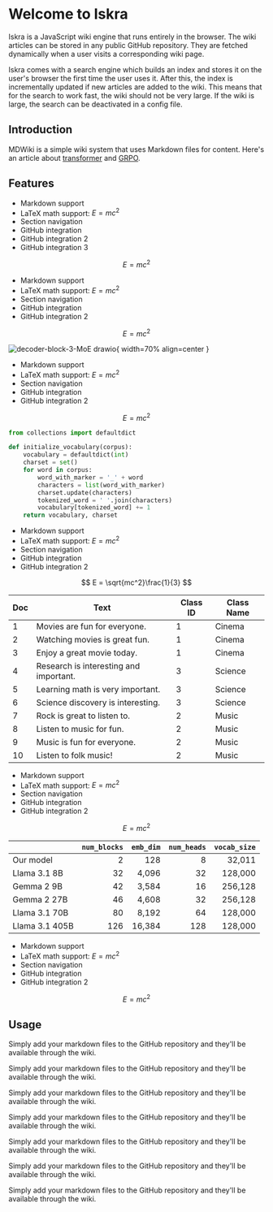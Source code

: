# Welcome to Iskra

Iskra is a JavaScript wiki engine that runs entirely in the browser. The wiki articles can be stored in any public GitHub repository. They are fetched dynamically when a user visits a corresponding wiki page.

Iskra comes with a search engine which builds an index and stores it on the user's browser the first time the user uses it. After this, the index is incrementally updated if new articles are added to the wiki. This means that for the search to work fast, the wiki should not be very large. If the wiki is large, the search can be deactivated in a config file.

## Introduction

MDWiki is a simple wiki system that uses Markdown files for content. Here's an article about [transformer](transformer.md) and [GRPO](GRPO.md).

## Features

- Markdown support
- LaTeX math support: $E = mc^2$
- Section navigation
- GitHub integration
- GitHub integration 2
- GitHub integration 3

$$
E = mc^2
$$

- Markdown support
- LaTeX math support: $E = mc^2$
- Section navigation
- GitHub integration
- GitHub integration 2

$$
E = mc^2
$$

![decoder-block-3-MoE drawio](https://github.com/user-attachments/assets/e2746e96-0e60-4946-8106-e44bfea8b806){ width=70% align=center }

- Markdown support
- LaTeX math support: $E = mc^2$
- Section navigation
- GitHub integration
- GitHub integration 2

$$
E = mc^2
$$

```python
from collections import defaultdict

def initialize_vocabulary(corpus):
    vocabulary = defaultdict(int)
    charset = set()
    for word in corpus:
        word_with_marker = '_' + word
        characters = list(word_with_marker)
        charset.update(characters)
        tokenized_word = ' '.join(characters)
        vocabulary[tokenized_word] += 1
    return vocabulary, charset
```

- Markdown support
- LaTeX math support: $E = mc^2$
- Section navigation
- GitHub integration
- GitHub integration 2

$$
E = \sqrt{mc^2}\frac{1}{3}
$$

| Doc | Text                                | Class ID | Class Name |
|-----|-------------------------------------|-------|------------|
| 1   | Movies are fun for everyone.        | 1     | Cinema     |
| 2   | Watching movies is great fun.       | 1     | Cinema     |
| 3   | Enjoy a great movie today.          | 1     | Cinema     |
| 4   | Research is interesting and important. | 3   | Science    |
| 5   | Learning math is very important.    | 3     | Science    |
| 6   | Science discovery is interesting.   | 3     | Science    |
| 7   | Rock is great to listen to.         | 2     | Music      |
| 8   | Listen to music for fun.            | 2     | Music      |
| 9   | Music is fun for everyone.          | 2     | Music      |
| 10  | Listen to folk music!               | 2     | Music      |

- Markdown support
- LaTeX math support: $E = mc^2$
- Section navigation
- GitHub integration
- GitHub integration 2

$$
E = mc^2
$$

| | `num_blocks` | `emb_dim` | `num_heads` | `vocab_size` |
|---------|---:|---:|---:|---:|
| Our model | 2 | 128 | 8 | 32,011 |
| Llama 3.1 8B | 32 | 4,096 | 32 | 128,000 |
| Gemma 2 9B | 42 | 3,584 | 16 | 256,128 |
| Gemma 2 27B | 46 | 4,608 | 32 | 256,128 |
| Llama 3.1 70B | 80 | 8,192 | 64 | 128,000 |
| Llama 3.1 405B | 126 | 16,384 | 128 | 128,000 |

- Markdown support
- LaTeX math support: $E = mc^2$
- Section navigation
- GitHub integration
- GitHub integration 2

$$
E = mc^2
$$

## Usage

Simply add your markdown files to the GitHub repository and they'll be available through the wiki.

Simply add your markdown files to the GitHub repository and they'll be available through the wiki.

Simply add your markdown files to the GitHub repository and they'll be available through the wiki.

Simply add your markdown files to the GitHub repository and they'll be available through the wiki.

Simply add your markdown files to the GitHub repository and they'll be available through the wiki.

Simply add your markdown files to the GitHub repository and they'll be available through the wiki.


Simply add your markdown files to the GitHub repository and they'll be available through the wiki.


